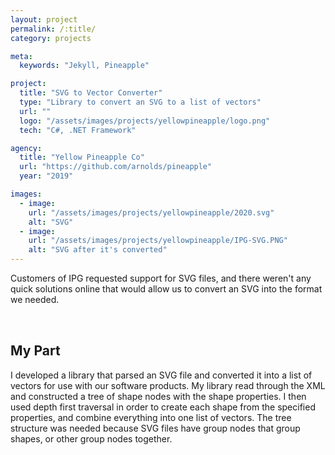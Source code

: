 ```yaml
---
layout: project
permalink: /:title/
category: projects

meta:
  keywords: "Jekyll, Pineapple"

project:
  title: "SVG to Vector Converter"
  type: "Library to convert an SVG to a list of vectors"
  url: ""
  logo: "/assets/images/projects/yellowpineapple/logo.png"
  tech: "C#, .NET Framework"

agency:
  title: "Yellow Pineapple Co"
  url: "https://github.com/arnolds/pineapple"
  year: "2019"

images:
  - image:
    url: "/assets/images/projects/yellowpineapple/2020.svg"
    alt: "SVG"
  - image:
    url: "/assets/images/projects/yellowpineapple/IPG-SVG.PNG"
    alt: "SVG after it's converted"
---
```

<p style="padding: 0 0 2rem;">Customers of IPG requested support for SVG files, and there weren't any quick solutions online that would allow us to convert an SVG into the format we needed. </p>
<h2>My Part</h2>
<p style="padding: 0 0 2rem;">I developed a library that parsed an SVG file and converted it into a list of vectors for use with our software products. My library read through the XML and constructed a tree of shape nodes with the shape properties. I then used depth first traversal in order to create each shape from the specified properties, and combine everything into one list of vectors. The tree structure was needed because SVG files have group nodes that group shapes, or other group nodes together.</p>
